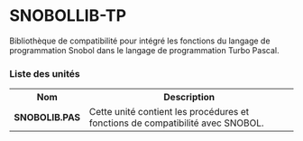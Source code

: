 # SNOBOLLIB-TP
Bibliothèque de compatibilité pour intégré les fonctions du langage de programmation Snobol dans le langage de programmation Turbo Pascal.

<h3>Liste des unités</h3>

<table>
  <tr>
    <th>Nom</th>
    <th>Description</th>  
  </tr>
  <tr>
      <td><b>SNOBOLIB.PAS</b></td>
      <td>Cette unité contient les procédures et fonctions de compatibilité avec SNOBOL.</td>
  </tr>  
</table>
